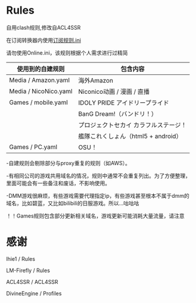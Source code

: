 # Rules
自用clash规则,修改自ACL4SSR

在订阅转换器内使用[订阅规则.ini](https://raw.githubusercontent.com/zy41501/Rules/main/%E8%AE%A2%E9%98%85%E8%A7%84%E5%88%99.ini)

请勿使用Online.ini，该规则根据个人需求进行过精简

| 使用到的自建规则 | 包含内容 |
| --- | --- |
| Media / Amazon.yaml | 海外Amazon |
| Media / NicoNico.yaml | Niconico动画 / 漫画 / 直播 | 
| Games / mobile.yaml | IDOLY PRIDE アイドリープライド |
|   | BanG Dream!（バンドリ！） |
|   | プロジェクトセカイ カラフルステージ！ |
|   | 艦隊これくしょん（html5 + android） |
| Games / PC.yaml | OSU！ |

-自建规则会剔除部分与proxy重复的规则（如AWS）。

-有相同公司的游戏共用域名的情况，规则中通常不会重复列出。为了方便整理，里面可能会有一些备注和废话，不影响使用。

-DMM游戏很麻烦，有些游戏需要代理指定ip，有些游戏甚至根本不属于dmm的域名，比如碧蓝，又比如bilibili的日服游戏。所以...咕咕咕

！！Games规则包含部分更新相关域名，游戏更新可能消耗大量流量，请注意

# 感谢

lhie1 / Rules

LM-Firefly / Rules

ACL4SSR / ACL4SSR

DivineEngine / Profiles
